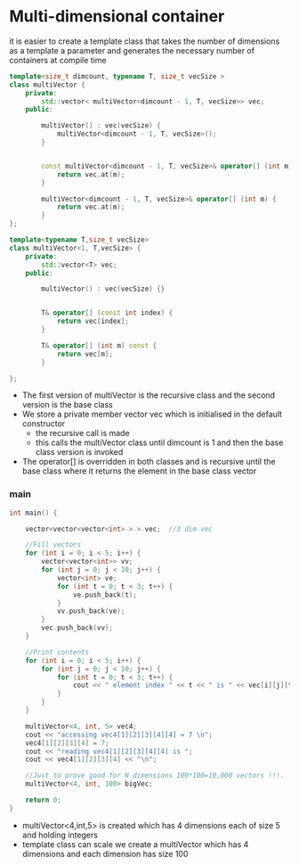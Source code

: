 # Multi-dimensional container
it is easier to create a template class that takes the number of dimensions as a template a parameter and generates the necessary number of containers at compile time

```cpp
template<size_t dimcount, typename T, size_t vecSize >
class multiVector {
	private:
		std::vector< multiVector<dimcount - 1, T, vecSize>> vec;
	public:

		multiVector() : vec(vecSize) {
			multiVector<dimcount - 1, T, vecSize>(); 
		}


		const multiVector<dimcount - 1, T, vecSize>& operator[] (int m) const {
			return vec.at(m); 
		}

		multiVector<dimcount - 1, T, vecSize>& operator[] (int m) {
			return vec.at(m); 
		}
};

template<typename T,size_t vecSize>
class multiVector<1, T,vecSize> {
	private:
		std::vector<T> vec;
	public:

		multiVector() : vec(vecSize) {}


		T& operator[] (const int index) {
			return vec[index];
		}

		T& operator[] (int m) const {
			return vec[m];
		}

};
```
- The first version of multiVector is the recursive class and the second version is the base class
- We store a private member vector vec which is initialised in the default constructor
  - the recursive call is made
  - this calls the multiVector class until dimcount is 1 and then the base class version is invoked
- The operator[] is overridden in both classes and is recursive until the base class where it returns the element in the base class vector

### main
```cpp
int main() {

	vector<vector<vector<int> > > vec;  //3 dim vec

	//Fill vectors
	for (int i = 0; i < 5; i++) {
		vector<vector<int>> vv;
		for (int j = 0; j < 10; j++) {
			vector<int> ve;
			for (int t = 0; t < 3; t++) {
				ve.push_back(t);
			}
			vv.push_back(ve);
		}
		vec.push_back(vv);
	}

	//Print contents
	for (int i = 0; i < 5; i++) {
		for (int j = 0; j < 10; j++) {
			for (int t = 0; t < 3; t++) {
				cout << " element index " << t << " is " << vec[i][j][t] << "\n";
			}
		}
	}

	multiVector<4, int, 5> vec4;
	cout << "accessing vec4[1][2][3][4][4] = 7 \n";
	vec4[1][2][3][4] = 7;  
	cout << "reading vec4[1][2][3][4][4] is ";
	cout << vec4[1][2][3][4] << "\n";

	//Just to prove good for N dimensions 100*100=10,000 vectors !!!.
	multiVector<4, int, 100> bigVec;

	return 0;
}
```
- multiVector<4,int,5> is created which has 4 dimensions each of size 5 and holding integers
- template class can scale we create a multiVector which has 4 dimensions and each dimension has size 100

